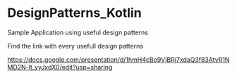 # DesignPatterns_Kotlin
Sample Application using useful design patterns

Find the link with every usefull design patterns

https://docs.google.com/presentation/d/1hmH4cBo9VjBRj7xdaQ3f83AtvR1NMD2N-lt_yyJxdX0/edit?usp=sharing
